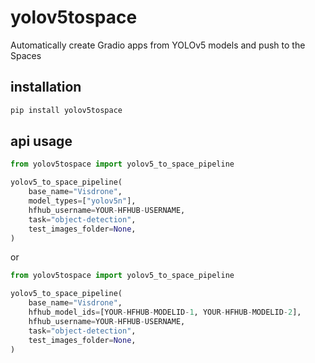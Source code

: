 # yolov5tospace
Automatically create  Gradio apps from YOLOv5 models and push to the Spaces

## installation

```bash
pip install yolov5tospace
```

## api usage

```python
from yolov5tospace import yolov5_to_space_pipeline

yolov5_to_space_pipeline(
    base_name="Visdrone",
    model_types=["yolov5n"],
    hfhub_username=YOUR-HFHUB-USERNAME,
    task="object-detection",
    test_images_folder=None,
)

```

or

```python
from yolov5tospace import yolov5_to_space_pipeline

yolov5_to_space_pipeline(
    base_name="Visdrone",
    hfhub_model_ids=[YOUR-HFHUB-MODELID-1, YOUR-HFHUB-MODELID-2],
    hfhub_username=YOUR-HFHUB-USERNAME,
    task="object-detection",
    test_images_folder=None,
)

```
